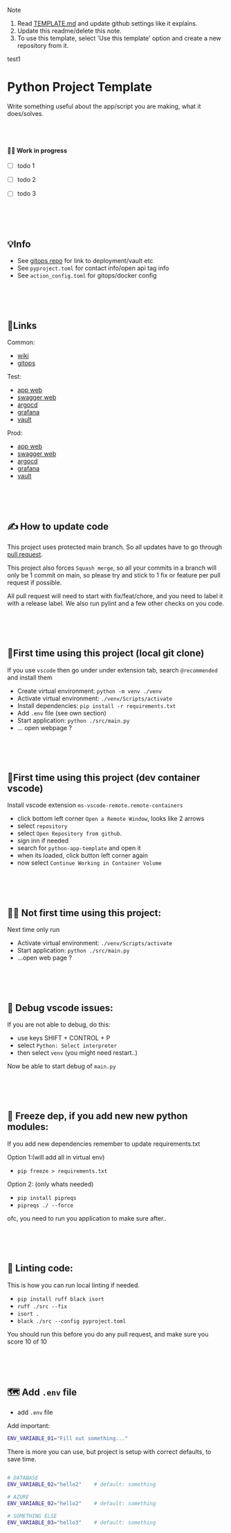 > [!NOTE]
> 1. Read [TEMPLATE.md](https://github.com/Aibel365/python-app-template/blob/main/TEMPLATE.md) and update github settings like it explains.
> 2. Update this readme/delete this note.
> 3. To use this template, select 'Use this template' option and create a new repository from it.

test1

# Python Project Template

Write something useful about the app/script you are making, what it does/solves.

<br/><br/>

#### 🧑‍🏭 Work in progress
* [ ] todo 1
* [ ] todo 2
* [ ] todo 3


<br/><br/><br/>

## 💡Info

* See [gitops repo](https://github.com/Aibel365/ue-something-gitops) for link to deployment/vault etc
* See `pyproject.toml` for contact info/open api tag info
* See `action_config.toml` for gitops/docker config


<br/><br/><br/>

## 🔗Links

Common:
* [wiki](https://github.com)
* [gitops](https://github.com)

Test:
* [app web](https://github.com)
* [swagger web](https://github.com)
* [argocd](https://github.com)
* [grafana](https://github.com)
* [vault](https://github.com)

Prod:
* [app web](https://github.com)
* [swagger web](https://github.com)
* [argocd](https://github.com)
* [grafana](https://github.com)
* [vault](https://github.com)



<br/><br/><br/>

## ✍️ How to update code

This project uses protected main branch. So all updates have to go through [pull request](https://www.youtube.com/watch?v=8lGpZkjnkt4).

This project also forces `Squash merge`, so all your commits in a branch will only be 1 commit on main, so please try and stick to 1 fix or feature per pull request if possible.

All pull request will need to start with fix/feat/chore, and you need to label it with a release label. We also run pylint and a few other checks on you code.

<br/><br/><br/>

## 👶First time using this project (local git clone)

If you use `vscode` then go under under extension tab, search `@recommended` and install them

- Create virtual environment: `python -m venv ./venv`
- Activate virtual environment: `./venv/Scripts/activate`
- Install dependencies: `pip install -r requirements.txt`
- Add `.env` file (see own section)
- Start application: `python ./src/main.py`
- ... open webpage ?

<br/><br/><br/>

## 👶First time using this project (dev container vscode)

Install vscode extension `ms-vscode-remote.remote-containers`

* click bottom left corner `Open a Remote Window`, looks like 2 arrows
* select `repository`
* select `Open Repository from github`.
* sign inn if needed
* search for `python-app-template` and open it
* when its loaded, click button left corner again
* now select `Continue Working in Container Volume`

<br/><br/><br/>

## 👴🏻 Not first time using this project:

Next time only run 
- Activate virtual environment: `./venv/Scripts/activate`
- Start application: `python ./src/main.py`
- ...open web page ? 

<br/><br/><br/>

## 🐛 Debug vscode issues:

If you are not able to debug, do this:
* use keys SHIFT + CONTROL + P
* select `Python: Select interpreter`
* then select `venv` (you might need restart..)

Now be able to start debug of `main.py`



<br/><br/><br/>

## 🧊 Freeze dep, if you add new new python modules:

If you add new dependencies remember to update requirements.txt

Option 1:(will add all in virtual env)
- `pip freeze > requirements.txt`

Option 2: (only whats needed)
- `pip install pipreqs`
- `pipreqs ./ --force`


ofc, you need to run you application to make sure after..


<br/><br/><br/>

## 🔬 Linting code:

This is how you can run local linting if needed.
- `pip install ruff black isort`
- `ruff ./src --fix`
- `isort .`
- `black ./src --config pyproject.toml`



You should run this before you do any pull request, and make sure you score 10 of 10

<br/><br/><br/>

## 🗺️ Add `.env` file

- add `.env` file

Add important:

```bash
ENV_VARIABLE_01="Fill out something..."
```

There is more you can use, but project is setup with correct defaults, to save time.

```bash

# DATABASE
ENV_VARIABLE_02="hello2"    # default: something

# AZURE
ENV_VARIABLE_02="hello2"    # default: something

# SOMETHING ELSE
ENV_VARIABLE_03="hello3"    # default: something
```
